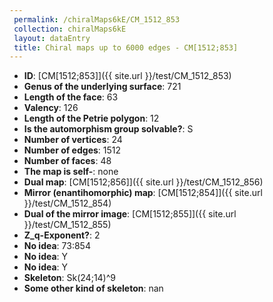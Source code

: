 ```yaml
--- 
 permalink: /chiralMaps6kE/CM_1512_853 
 collection: chiralMaps6kE
 layout: dataEntry
 title: Chiral maps up to 6000 edges - CM[1512;853]
---
```


- **ID**: [CM[1512;853]]({{ site.url }}/test/CM_1512_853)
- **Genus of the underlying surface**: 721
- **Length of the face**: 63
- **Valency**: 126
- **Length of the Petrie polygon**: 12
- **Is the automorphism group solvable?**: S
- **Number of vertices**: 24
- **Number of edges**: 1512
- **Number of faces**: 48
- **The map is self-**: none
- **Dual map**: [CM[1512;856]]({{ site.url }}/test/CM_1512_856)
- **Mirror (enantihomorphic) map**: [CM[1512;854]]({{ site.url }}/test/CM_1512_854)
- **Dual of the mirror image**: [CM[1512;855]]({{ site.url }}/test/CM_1512_855)
- **Z_q-Exponent?**: 2
- **No idea**:  73:854
- **No idea**: Y
- **No idea**: Y
- **Skeleton**: Sk(24;14)^9
- **Some other kind of skeleton**: nan
